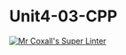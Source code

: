 # Unit4-03-CPP
[![Mr Coxall's Super Linter](https://github.com/ICS3U-Programming-NathanA/Unit4-03-CPP/workflows/Mr%20Coxall's%20Super%20Linter/badge.svg)](https://github.com/ICS3U-Programming-NathanA/Unit4-03-CPP/actions/)

